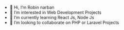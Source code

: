 - 👋 Hi, I’m Robin narban
- 👀 I’m interested in Web Development Projects
- 🌱 I’m currently learning React Js, Node Js
- 💞️ I’m looking to collaborate on PHP or Laravel Projects

<!---
robinnarban8181/robinnarban8181 is a ✨ special ✨ repository because its `README.md` (this file) appears on your GitHub profile.
You can click the Preview link to take a look at your changes.
--->
